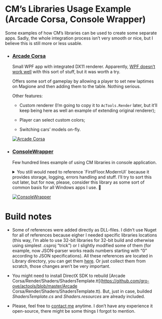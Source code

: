 # CM’s Libraries Usage Example (Arcade Corsa, Console Wrapper)

Some examples of how CM’s libraries can be used to create some separate apps. Sadly, the whole integration process isn’t
very smooth or nice, but I believe this is still more or less usable.

- ### [Arcade Corsa](https://github.com/gro-ove/actools-arcade/tree/master/Arcade%20Corsa)
    Small WPF app with integrated DX11 renderer. Apparently, [WPF doesn’t work well](http://stackoverflow.com/a/6003900/4267982)
    with this sort of stuff, but it was worth a try.

    Offers some sort of gameplay by allowing a player to set new laptimes on Magione and then adding them to the table.
    Nothing serious.

    Other features:

    - Custom renderer (I’m going to copy it to `AcTools.Render` later, but it’ll keep being here as well an example of 
    extending original renderer);

    - Player can select custom colors;

    - Switching cars’ models on-fly.
    
    [![Arcade Corsa](http://i.imgur.com/or2Ft2g.png)](http://i.imgur.com/or2Ft2g.png)
    
- ### [ConsoleWrapper](https://github.com/gro-ove/actools-arcade/tree/master/ConsoleWrapper)
    Few hundred lines example of using CM libraries in console application. 

    <details> 
    <summary>You still would need to reference `FirstFloor.ModernUI`
    because it provides storage, logging, errors handling and stuff. I’ll try to sort this out later, but for now, please,
    consider this library as some sort of common basis for all Windows apps I use. 😬</summary>
    *How are you supposed to code C# apps anyway? If I would do it properly, I would have now like, hundreds of smallest assemblies, and app would weights twice as much just because of their metadata.*
    </details>
    
    [![ConsoleWrapper](http://i.imgur.com/Vv7teOF.png)](http://i.imgur.com/Vv7teOF.png)

# Build notes

 - Some of references were added directly as DLL-files. I didn’t use Nuget for all of references because eigher I needed specific libraries locations (this way, I’m able to use 32-bit libraries for 32-bit build and otherwise using simplest .csproj “trick”) or I slightly modified some of them (for example, now JSON-parser works reads numbers starting with “0” according to JSON specifications). All these references are located in Library directory, you can get them [here](https://drive.google.com/file/d/0B6GfX1zRa8pOMjdKTnZ1eDZ3SHc/view?usp=drivesdk). Or just collect them from scratch, those changes aren’t be very important.

 - You might need to install DirectX SDK to rebuild [Arcade Corsa/Render/Shaders/ShadersTemplate.tt](https://github.com/gro-ove/actools/blob/master/Arcade Corsa/Render/Shaders/ShadersTemplate.tt). But, just in case, builded *ShadersTemplate.cs* and *Shaders.resources* are already included.

 - Please, feel free to [contact me](https://trello.com/c/w5xT6ssZ/49-contacts) anytime. I don’t have any experience it open-source, there might be some things I forgot to mention.
